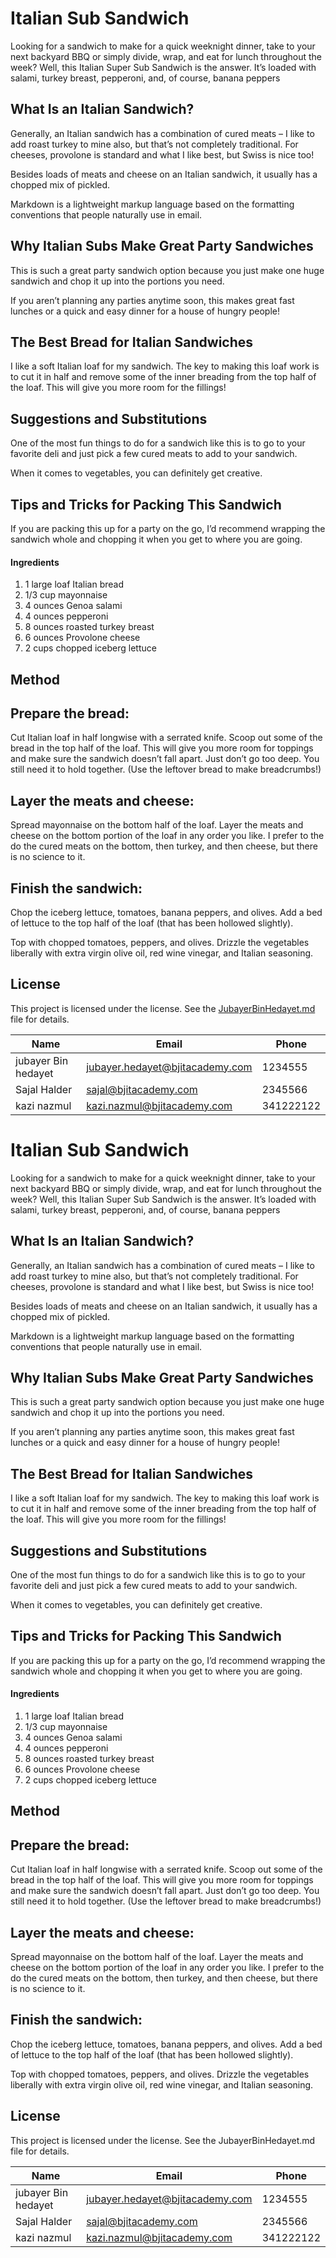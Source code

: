 # Italian Sub Sandwich

Looking for a sandwich to make for a quick weeknight dinner, take to your next backyard BBQ or simply divide, wrap, and eat for lunch throughout the week? Well, this Italian Super Sub Sandwich is the answer. It’s loaded with salami, turkey breast, pepperoni, and, of course, banana peppers

## What Is an Italian Sandwich?

Generally, an Italian sandwich has a combination of cured meats – I like to add roast turkey to mine also, but that’s not completely traditional.
For cheeses, provolone is standard and what I like best, but Swiss is nice too!

Besides loads of meats and cheese on an Italian sandwich, it usually has a chopped mix of pickled.

Markdown is a lightweight markup language based on the formatting conventions
that people naturally use in email.

## Why Italian Subs Make Great Party Sandwiches

This is such a great party sandwich option because you just make one huge sandwich and chop it up into the portions you need.

If you aren’t planning any parties anytime soon, this makes great fast lunches or a quick and easy dinner for a house of hungry people!

## The Best Bread for Italian Sandwiches

I like a soft Italian loaf for my sandwich. The key to making this loaf work is to cut it in half and remove some of the inner breading from the top half of the loaf. This will give you more room for the fillings!

## Suggestions and Substitutions

One of the most fun things to do for a sandwich like this is to go to your favorite deli and just pick a few cured meats to add to your sandwich.

When it comes to vegetables, you can definitely get creative.
## Tips and Tricks for Packing This Sandwich

If you are packing this up for a party on the go, I’d recommend wrapping the sandwich whole and chopping it when you get to where you are going.

#### Ingredients

1. 1 large loaf Italian bread
2. 1/3 cup mayonnaise
3. 4 ounces Genoa salami
4. 4 ounces pepperoni
5. 8 ounces roasted turkey breast
6. 6 ounces Provolone cheese
7. 2 cups chopped iceberg lettuce


## Method
## Prepare the bread:
Cut Italian loaf in half longwise with a serrated knife. Scoop out some of the bread in the top half of the loaf. This will give you more room for toppings and make sure the sandwich doesn’t fall apart. Just don’t go too deep. You still need it to hold together. (Use the leftover bread to make breadcrumbs!)

## Layer the meats and cheese:
Spread mayonnaise on the bottom half of the loaf. Layer the meats and cheese on the bottom portion of the loaf in any order you like. I prefer to the do the cured meats on the bottom, then turkey, and then cheese, but there is no science to it.

## Finish the sandwich:
Chop the iceberg lettuce, tomatoes, banana peppers, and olives. Add a bed of lettuce to the top half of the loaf (that has been hollowed slightly).

Top with chopped tomatoes, peppers, and olives. Drizzle the vegetables liberally with extra virgin olive oil, red wine vinegar, and Italian seasoning.

## License
This project is licensed under the license. See the 
[JubayerBinHedayet.md](https://github.com/uksaha77/recipe-hub) file for details.

| Name | Email | Phone| 
| ------ | ------ | ------|
| jubayer Bin hedayet |jubayer.hedayet@bjitacademy.com | 1234555
| Sajal Halder | sajal@bjitacademy.com | 2345566
|  kazi nazmul |  kazi.nazmul@bjitacademy.com | 341222122
# Italian Sub Sandwich

Looking for a sandwich to make for a quick weeknight dinner, take to your next backyard BBQ or simply divide, wrap, and eat for lunch throughout the week? Well, this Italian Super Sub Sandwich is the answer. It’s loaded with salami, turkey breast, pepperoni, and, of course, banana peppers

## What Is an Italian Sandwich?

Generally, an Italian sandwich has a combination of cured meats – I like to add roast turkey to mine also, but that’s not completely traditional.
For cheeses, provolone is standard and what I like best, but Swiss is nice too!

Besides loads of meats and cheese on an Italian sandwich, it usually has a chopped mix of pickled.

Markdown is a lightweight markup language based on the formatting conventions
that people naturally use in email.

## Why Italian Subs Make Great Party Sandwiches

This is such a great party sandwich option because you just make one huge sandwich and chop it up into the portions you need.

If you aren’t planning any parties anytime soon, this makes great fast lunches or a quick and easy dinner for a house of hungry people!

## The Best Bread for Italian Sandwiches

I like a soft Italian loaf for my sandwich. The key to making this loaf work is to cut it in half and remove some of the inner breading from the top half of the loaf. This will give you more room for the fillings!

## Suggestions and Substitutions

One of the most fun things to do for a sandwich like this is to go to your favorite deli and just pick a few cured meats to add to your sandwich.

When it comes to vegetables, you can definitely get creative.
## Tips and Tricks for Packing This Sandwich

If you are packing this up for a party on the go, I’d recommend wrapping the sandwich whole and chopping it when you get to where you are going.

#### Ingredients

1. 1 large loaf Italian bread
2. 1/3 cup mayonnaise
3. 4 ounces Genoa salami
4. 4 ounces pepperoni
5. 8 ounces roasted turkey breast
6. 6 ounces Provolone cheese
7. 2 cups chopped iceberg lettuce


## Method
## Prepare the bread:
Cut Italian loaf in half longwise with a serrated knife. Scoop out some of the bread in the top half of the loaf. This will give you more room for toppings and make sure the sandwich doesn’t fall apart. Just don’t go too deep. You still need it to hold together. (Use the leftover bread to make breadcrumbs!)

## Layer the meats and cheese:
Spread mayonnaise on the bottom half of the loaf. Layer the meats and cheese on the bottom portion of the loaf in any order you like. I prefer to the do the cured meats on the bottom, then turkey, and then cheese, but there is no science to it.

## Finish the sandwich:
Chop the iceberg lettuce, tomatoes, banana peppers, and olives. Add a bed of lettuce to the top half of the loaf (that has been hollowed slightly).

Top with chopped tomatoes, peppers, and olives. Drizzle the vegetables liberally with extra virgin olive oil, red wine vinegar, and Italian seasoning.

## License
This project is licensed under the license. See the 
JubayerBinHedayet.md file for details.

| Name | Email | Phone| 
| ------ | ------ | ------|
| jubayer Bin hedayet |jubayer.hedayet@bjitacademy.com | 1234555
| Sajal Halder | sajal@bjitacademy.com | 2345566
|  kazi nazmul |  kazi.nazmul@bjitacademy.com | 341222122
